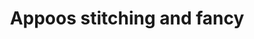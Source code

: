 ---
title: "Appoos stitching and  fancy"
url: /thiruvananthapuram/appoos-stitching-and-fancy/
shop: tailor
---